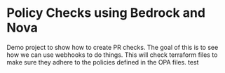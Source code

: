 # Policy Checks using Bedrock and Nova
Demo project to show how to create PR checks.
The goal of this is to see how we can use webhooks to do things.
This will check terraform files to make sure they adhere to the policies defined in the OPA files.
test
